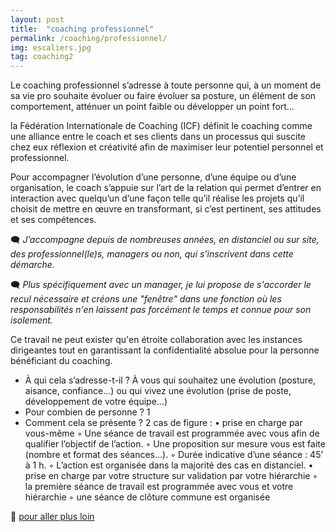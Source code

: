 ```yaml
---
layout: post
title:  "coaching professionnel"
permalink: /coaching/professionnel/
img: escaliers.jpg
tag: coaching2
---
```

Le coaching professionnel s’adresse à toute personne qui, à un moment de sa vie pro souhaite évoluer ou faire évoluer sa posture, un élément de son comportement, atténuer un point faible ou développer un point fort…


la Fédération Internationale de Coaching (ICF) définit le coaching comme une alliance entre le coach et ses clients dans un processus qui suscite chez eux réflexion et créativité afin de maximiser leur potentiel personnel et professionnel.

Pour accompagner l’évolution d’une personne, d’une équipe ou d’une organisation, le coach s’appuie sur l’art de la relation qui permet d’entrer en interaction avec quelqu’un d’une façon telle qu’il réalise les projets qu’il choisit de mettre en œuvre en transformant, si c’est pertinent, ses attitudes et ses compétences.


🗨 *J’accompagne depuis de nombreuses années, en distanciel ou sur site, des professionnel(le)s, managers ou non, qui s’inscrivent dans cette démarche.*

🗨 *Plus spécifiquement avec un manager, je lui propose de s'accorder le recul nécessaire et créons une "fenêtre" dans une fonction où les responsabilités n'en laissent pas forcément le temps et connue pour son isolement.*

Ce travail ne peut exister qu'en étroite collaboration avec les instances dirigeantes tout en garantissant la confidentialité absolue pour la personne bénéficiant du coaching.


- À qui cela s’adresse-t-il ? À vous qui souhaitez une évolution (posture, aisance, confiance…) ou qui vivez une évolution (prise de poste, développement de votre équipe...)
- Pour combien de personne ? 1
- Comment cela se présente ? 2 cas de figure :
    • prise en charge par vous-même
        ◦ Une séance de travail est programmée avec vous afin de qualifier l’objectif de l’action.
        ◦ Une proposition sur mesure vous est faite (nombre et format des séances…).
        ◦ Durée indicative d’une séance : 45’ à 1 h.
        ◦ L’action est organisée dans la majorité des cas en distanciel. 
    • prise en charge par votre structure sur validation par votre hiérarchie
        ◦ la première séance de travail est programmée avec vous et votre hiérarchie
        ◦ une séance de clôture commune est organisée



👣 [pour aller plus loin](https://acade-fr.github.io/bheema/contact/)
